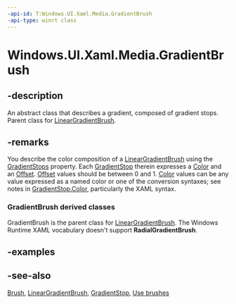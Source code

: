 ```yaml
---
-api-id: T:Windows.UI.Xaml.Media.GradientBrush
-api-type: winrt class
---
```


<!-- Class syntax.
public class GradientBrush : Windows.UI.Xaml.Media.Brush, Windows.UI.Xaml.Media.IGradientBrush
-->

# Windows.UI.Xaml.Media.GradientBrush

## -description
An abstract class that describes a gradient, composed of gradient stops. Parent class for [LinearGradientBrush](lineargradientbrush.md).

## -remarks
You describe the color composition of a [LinearGradientBrush](lineargradientbrush.md) using the [GradientStops](gradientbrush_gradientstops.md) property. Each [GradientStop](gradientstop.md) therein expresses a [Color](gradientstop_color.md) and an [Offset](gradientstop_offset.md). [Offset](gradientstop_offset.md) values should be between 0 and 1. [Color](gradientstop_color.md) values can be any value expressed as a named color or one of the conversion syntaxes; see notes in [GradientStop.Color](gradientstop_color.md), particularly the XAML syntax.

### **GradientBrush** derived classes

GradientBrush is the parent class for [LinearGradientBrush](lineargradientbrush.md). The Windows Runtime XAML vocabulary doesn't support **RadialGradientBrush**.

## -examples

## -see-also
[Brush](brush.md), [LinearGradientBrush](lineargradientbrush.md), [GradientStop](gradientstop.md), [Use brushes](https://msdn.microsoft.com/library/02141f86-355e-4046-86ea-2a89d615b7db)
